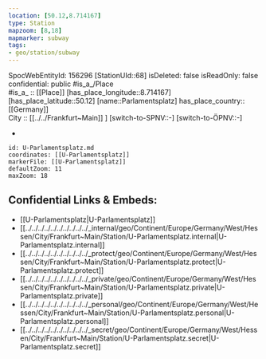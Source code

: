 ```yaml
---
location: [50.12,8.714167] 
type: Station 
mapzoom: [8,18] 
mapmarker: subway 
tags:
- geo/station/subway
---
```

SpocWebEntityId: 156296
[StationUId::68] 
isDeleted: false
isReadOnly: false
confidential: public
#is_a_/Place  
#is_a_ :: [[Place]] 
[has_place_longitude::8.714167] 
[has_place_latitude::50.12] 
[name::Parlamentsplatz] 
has_place_country:: [[Germany]]  
City :: [[../../Frankfurt~Main]] ] 
[switch-to-SPNV::-] 
[switch-to-ÖPNV::-] 

-

```leaflet
id: U-Parlamentsplatz.md
coordinates: [[U-Parlamentsplatz]] 
markerFile: [[U-Parlamentsplatz]] 
defaultZoom: 11 
maxZoom: 18
```


## Confidential Links & Embeds: 
- [[U-Parlamentsplatz|U-Parlamentsplatz]] 
- [[../../../../../../../../../../_internal/geo/Continent/Europe/Germany/West/Hessen/City/Frankfurt~Main/Station/U-Parlamentsplatz.internal|U-Parlamentsplatz.internal]] 
- [[../../../../../../../../../../_protect/geo/Continent/Europe/Germany/West/Hessen/City/Frankfurt~Main/Station/U-Parlamentsplatz.protect|U-Parlamentsplatz.protect]] 
- [[../../../../../../../../../../_private/geo/Continent/Europe/Germany/West/Hessen/City/Frankfurt~Main/Station/U-Parlamentsplatz.private|U-Parlamentsplatz.private]] 
- [[../../../../../../../../../../_personal/geo/Continent/Europe/Germany/West/Hessen/City/Frankfurt~Main/Station/U-Parlamentsplatz.personal|U-Parlamentsplatz.personal]] 
- [[../../../../../../../../../../_secret/geo/Continent/Europe/Germany/West/Hessen/City/Frankfurt~Main/Station/U-Parlamentsplatz.secret|U-Parlamentsplatz.secret]] 
